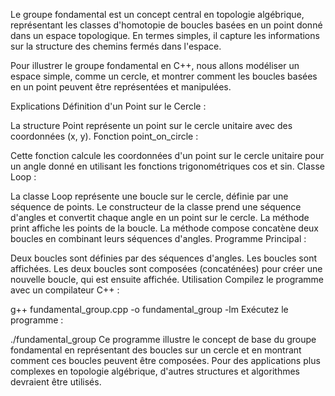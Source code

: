 Le groupe fondamental est un concept central en topologie algébrique, représentant les classes d'homotopie de boucles basées en un point donné dans un espace topologique. En termes simples, il capture les informations sur la structure des chemins fermés dans l'espace.

Pour illustrer le groupe fondamental en C++, nous allons modéliser un espace simple, comme un cercle, et montrer comment les boucles basées en un point peuvent être représentées et manipulées.

Explications
Définition d'un Point sur le Cercle :

La structure Point représente un point sur le cercle unitaire avec des coordonnées (x, y).
Fonction point_on_circle :

Cette fonction calcule les coordonnées d'un point sur le cercle unitaire pour un angle donné en utilisant les fonctions trigonométriques cos et sin.
Classe Loop :

La classe Loop représente une boucle sur le cercle, définie par une séquence de points.
Le constructeur de la classe prend une séquence d'angles et convertit chaque angle en un point sur le cercle.
La méthode print affiche les points de la boucle.
La méthode compose concatène deux boucles en combinant leurs séquences d'angles.
Programme Principal :

Deux boucles sont définies par des séquences d'angles.
Les boucles sont affichées.
Les deux boucles sont composées (concaténées) pour créer une nouvelle boucle, qui est ensuite affichée.
Utilisation
Compilez le programme avec un compilateur C++ :

g++ fundamental_group.cpp -o fundamental_group -lm
Exécutez le programme :

./fundamental_group
Ce programme illustre le concept de base du groupe fondamental en représentant des boucles sur un cercle et en montrant comment ces boucles peuvent être composées. Pour des applications plus complexes en topologie algébrique, d'autres structures et algorithmes devraient être utilisés.

